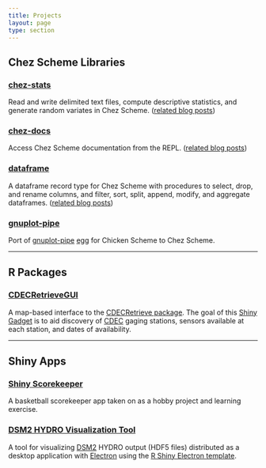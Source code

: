 ```yaml
---
title: Projects
layout: page
type: section
---
```


## Chez Scheme Libraries

### [chez-stats](https://github.com/hinkelman/chez-stats)

Read and write delimited text files, compute descriptive statistics, and generate random variates in Chez Scheme. ([related blog posts](/categories/chez-stats/))

### [chez-docs](https://github.com/hinkelman/chez-docs)

Access Chez Scheme documentation from the REPL. ([related blog posts](/categories/chez-docs/))

### [dataframe](https://hinkelman.github.io/dataframe/)

A dataframe record type for Chez Scheme with procedures to select, drop, and rename columns, and filter, sort, split, append, modify, and aggregate dataframes. ([related blog posts](/categories/dataframe/))

### [gnuplot-pipe](https://hinkelman.github.io/gnuplot-pipe/)

Port of [gnuplot-pipe](https://gitlab.com/montanari/gnuplot-pipe/) [egg](http://wiki.call-cc.org/eggref/5/gnuplot-pipe) for Chicken Scheme to Chez Scheme.

----

## R Packages

### [CDECRetrieveGUI](https://github.com/fishsciences/CDECRetrieveGUI)

A map-based interface to the [CDECRetrieve package](https://github.com/FlowWest/CDECRetrieve). The goal of this [Shiny Gadget](https://shiny.rstudio.com/articles/gadgets.html) is to aid discovery of [CDEC](http://cdec.water.ca.gov) gaging stations, sensors available at each station, and dates of availability.

----

## Shiny Apps

### [Shiny Scorekeeper](/project/shiny-scorekeeper)

A basketball scorekeeper app taken on as a hobby project and learning exercise.

### [DSM2 HYDRO Visualization Tool](/project/dsm2-viz-tool)

A tool for visualizing [DSM2](http://baydeltaoffice.water.ca.gov/modeling/deltamodeling/models/dsm2/dsm2.cfm) HYDRO output (HDF5 files) distributed as a desktop application with [Electron](https://electronjs.org/) using the [R Shiny Electron template](https://github.com/dirkschumacher/r-shiny-electron).